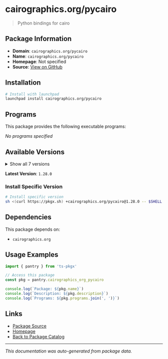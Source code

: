 # cairographics.org/pycairo

> Python bindings for cairo

## Package Information

- **Domain**: `cairographics.org/pycairo`
- **Name**: `cairographics.org/pycairo`
- **Homepage**: Not specified
- **Source**: [View on GitHub](https://github.com/pkgxdev/pantry/tree/main/projects/cairographics.org/pycairo/package.yml)

## Installation

```bash
# Install with launchpad
launchpad install cairographics.org/pycairo
```

## Programs

This package provides the following executable programs:

*No programs specified*

## Available Versions

<details>
<summary>Show all 7 versions</summary>

- `1.28.0`, `1.27.0`, `1.26.1`, `1.26.0`, `1.25.1`
- `1.25.0`, `1.24.0`

</details>

**Latest Version**: `1.28.0`

### Install Specific Version

```bash
# Install specific version
sh <(curl https://pkgx.sh) +cairographics.org/pycairo@1.28.0 -- $SHELL -i
```

## Dependencies

This package depends on:

- `cairographics.org`

## Usage Examples

```typescript
import { pantry } from 'ts-pkgx'

// Access this package
const pkg = pantry.cairographics_org_pycairo

console.log(`Package: ${pkg.name}`)
console.log(`Description: ${pkg.description}`)
console.log(`Programs: ${pkg.programs.join(', ')}`)
```

## Links

- [Package Source](https://github.com/pkgxdev/pantry/tree/main/projects/cairographics.org/pycairo/package.yml)
- [Homepage](#)
- [Back to Package Catalog](../package-catalog.md)

---

*This documentation was auto-generated from package data.*
